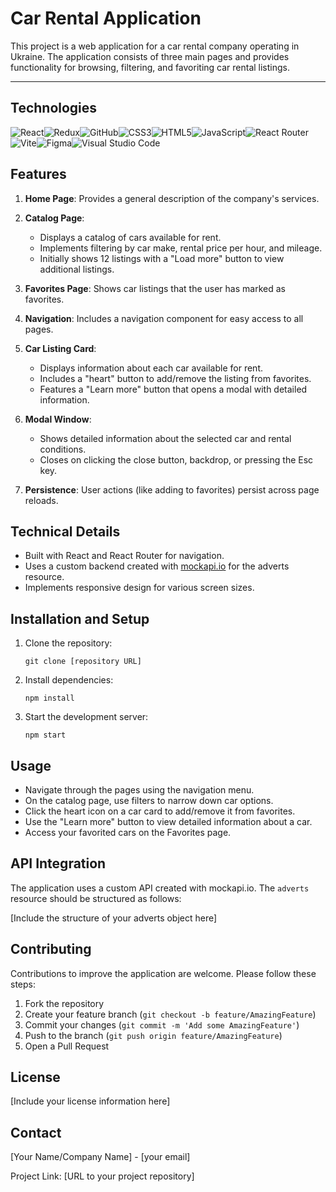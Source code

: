 # Car Rental Application

This project is a web application for a car rental company operating in Ukraine. The application consists of three main pages and provides functionality for browsing, filtering, and favoriting car rental listings.

---

## Technologies

![React](https://img.shields.io/badge/react-%2320232a.svg?style=for-the-badge&logo=react&logoColor=%2361DAFB)![Redux](https://img.shields.io/badge/redux-%23593d88.svg?style=for-the-badge&logo=redux&logoColor=white)![GitHub](https://img.shields.io/badge/github-%23121011.svg?style=for-the-badge&logo=github&logoColor=white)![CSS3](https://img.shields.io/badge/css3-%231572B6.svg?style=for-the-badge&logo=css3&logoColor=white)![HTML5](https://img.shields.io/badge/html5-%23E34F26.svg?style=for-the-badge&logo=html5&logoColor=white)![JavaScript](https://img.shields.io/badge/javascript-%23323330.svg?style=for-the-badge&logo=javascript&logoColor=%23F7DF1E)![React Router](https://img.shields.io/badge/React_Router-CA4245?style=for-the-badge&logo=react-router&logoColor=white)![Vite](https://img.shields.io/badge/vite-%23646CFF.svg?style=for-the-badge&logo=vite&logoColor=white)![Figma](https://img.shields.io/badge/figma-%23F24E1E.svg?style=for-the-badge&logo=figma&logoColor=white)![Visual Studio Code](https://img.shields.io/badge/Visual%20Studio%20Code-0078d7.svg?style=for-the-badge&logo=visual-studio-code&logoColor=white)

## Features

1. **Home Page**: Provides a general description of the company's services.

2. **Catalog Page**:

   - Displays a catalog of cars available for rent.
   - Implements filtering by car make, rental price per hour, and mileage.
   - Initially shows 12 listings with a "Load more" button to view additional listings.

3. **Favorites Page**: Shows car listings that the user has marked as favorites.

4. **Navigation**: Includes a navigation component for easy access to all pages.

5. **Car Listing Card**:

   - Displays information about each car available for rent.
   - Includes a "heart" button to add/remove the listing from favorites.
   - Features a "Learn more" button that opens a modal with detailed information.

6. **Modal Window**:

   - Shows detailed information about the selected car and rental conditions.
   - Closes on clicking the close button, backdrop, or pressing the Esc key.

7. **Persistence**: User actions (like adding to favorites) persist across page reloads.

## Technical Details

- Built with React and React Router for navigation.
- Uses a custom backend created with [mockapi.io](https://mockapi.io/) for the adverts resource.
- Implements responsive design for various screen sizes.

## Installation and Setup

1. Clone the repository:

   ```
   git clone [repository URL]
   ```

2. Install dependencies:

   ```
   npm install
   ```

3. Start the development server:
   ```
   npm start
   ```

## Usage

- Navigate through the pages using the navigation menu.
- On the catalog page, use filters to narrow down car options.
- Click the heart icon on a car card to add/remove it from favorites.
- Use the "Learn more" button to view detailed information about a car.
- Access your favorited cars on the Favorites page.

## API Integration

The application uses a custom API created with mockapi.io. The `adverts` resource should be structured as follows:

[Include the structure of your adverts object here]

## Contributing

Contributions to improve the application are welcome. Please follow these steps:

1. Fork the repository
2. Create your feature branch (`git checkout -b feature/AmazingFeature`)
3. Commit your changes (`git commit -m 'Add some AmazingFeature'`)
4. Push to the branch (`git push origin feature/AmazingFeature`)
5. Open a Pull Request

## License

[Include your license information here]

## Contact

[Your Name/Company Name] - [your email]

Project Link: [URL to your project repository]
